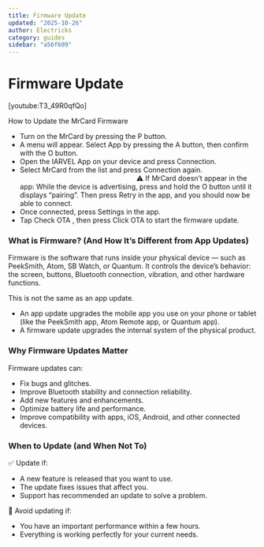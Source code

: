 ```yaml
---
title: Firmware Update
updated: "2025-10-26"
author: Electricks
category: guides
sidebar: "a56f609"
---
```


# Firmware Update

[youtube:T3_49R0qfQo]

How to Update the MrCard Firmware

- Turn on the MrCard by pressing the P button.
- A menu will appear. Select App by pressing the A button, then confirm with the O button.
- Open the IARVEL App on your device and press Connection.
- Select MrCard from the list and press Connection again.                                                                                        ⚠️ If MrCard doesn’t appear in the app:
While the device is advertising, press and hold the O button until it displays “pairing”. Then press Retry in the app, and you should now be able to connect.
- Once connected, press Settings in the app.
- Tap Check OTA , then press Click OTA to start the firmware update.

### What is Firmware? (And How It’s Different from App Updates)

Firmware is the software that runs inside your physical device — such as PeekSmith, Atom, SB Watch, or Quantum. It controls the device’s behavior: the screen, buttons, Bluetooth connection, vibration, and other hardware functions.

This is not the same as an app update.

- An app update upgrades the mobile app you use on your phone or tablet (like the PeekSmith app, Atom Remote app, or Quantum app).
- A firmware update upgrades the internal system of the physical product.

### Why Firmware Updates Matter

Firmware updates can:

- Fix bugs and glitches.
- Improve Bluetooth stability and connection reliability.
- Add new features and enhancements.
- Optimize battery life and performance.
- Improve compatibility with apps, iOS, Android, and other connected devices.

### When to Update (and When Not To)

✅ Update if:

- A new feature is released that you want to use.
- The update fixes issues that affect you.
- Support has recommended an update to solve a problem.

🚫 Avoid updating if:

- You have an important performance within a few hours.
- Everything is working perfectly for your current needs.
